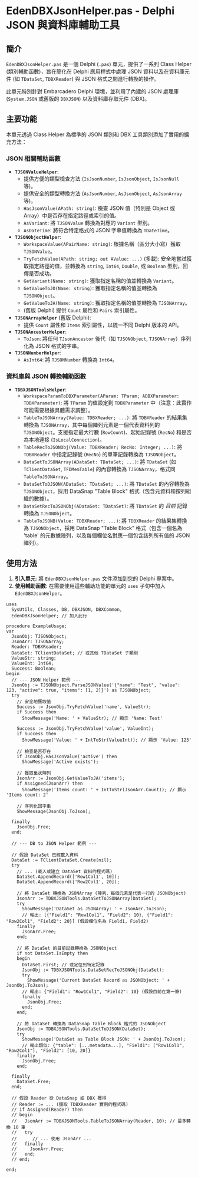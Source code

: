 # EdenDBXJsonHelper.pas - Delphi JSON 與資料庫輔助工具

## 簡介

`EdenDBXJsonHelper.pas` 是一個 Delphi (`.pas`) 單元，提供了一系列 Class Helper (類別輔助函數)，旨在簡化在 Delphi 應用程式中處理 JSON 資料以及在資料庫元件 (如 `TDataSet`, `TDBXReader`) 與 JSON 格式之間進行轉換的操作。

此單元特別針對 Embarcadero Delphi 環境，並利用了內建的 JSON 處理庫 (`System.JSON` 或舊版的 `DBXJSON`) 以及資料庫存取元件 (DBX)。

## 主要功能

本單元透過 Class Helper 為標準的 JSON 類別和 DBX 工具類別添加了實用的擴充方法：

### JSON 相關輔助函數

* **`TJSONValueHelper`**:
    * 提供方便的類型檢查方法 (`IsJsonNumber`, `IsJsonObject`, `IsJsonNull` 等)。
    * 提供安全的類型轉換方法 (`AsJsonNumber`, `AsJsonObject`, `AsJsonArray` 等)。
    * `HasJsonValue(APath: string)`: 檢查 JSON 值（特別是 Object 或 Array）中是否存在指定路徑或索引的值。
    * `AsVariant`: 將 `TJSONValue` 轉換為對應的 `Variant` 型別。
    * `AsDateTime`: 將符合特定格式的 JSON 字串值轉換為 `TDateTime`。
* **`TJSONObjectHelper`**:
    * `WorkspaceValue(APairName: string)`: 根據名稱（區分大小寫）獲取 `TJSONValue`。
    * `TryFetchValue(APath: string; out AValue: ...)` (多載): 安全地嘗試獲取指定路徑的值，並轉換為 `string`, `Int64`, `Double`, 或 `Boolean` 型別，回傳是否成功。
    * `GetVariant(Name: string)`: 獲取指定名稱的值並轉換為 `Variant`。
    * `GetValueToJO(Name: string)`: 獲取指定名稱的值並轉換為 `TJSONObject`。
    * `GetValueToJA(Name: string)`: 獲取指定名稱的值並轉換為 `TJSONArray`。
    * (舊版 Delphi) 提供 `Count` 屬性和 `Pairs` 索引屬性。
* **`TJSONArrayHelper`** (舊版 Delphi):
    * 提供 `Count` 屬性和 `Items` 索引屬性，以統一不同 Delphi 版本的 API。
* **`TJSONAncestorHelper`**:
    * `ToJson`: 將任何 `TJsonAncestor` 後代（如 `TJSONObject`, `TJSONArray`）序列化為 JSON 格式的字串。
* **`TJSONNumberHelper`**:
    * `AsInt64`: 將 `TJSONNumber` 轉換為 `Int64`。

### 資料庫與 JSON 轉換輔助函數

* **`TDBXJSONToolsHelper`**:
    * `WorkspaceParamToDBXParameter(AParam: TParam; ADBXParameter: TDBXParameter)`: 將 `TParam` 的值設定到 `TDBXParameter` 中（注意：此實作可能需要根據具體需求調整）。
    * `TableToJSONArray(Value: TDBXReader; ...)`: 將 `TDBXReader` 的結果集轉換為 `TJSONArray`，其中每個陣列元素是一個代表資料列的 `TJSONObject`。支援指定最大行數 (`RowCount`)、起始記錄號 (`RecNo`) 和是否為本地連接 (`IsLocalConnection`)。
    * `TableRecToJSONObj(Value: TDBXReader; RecNo: Integer; ...)`: 將 `TDBXReader` 中指定記錄號 (`RecNo`) 的單筆記錄轉換為 `TJSONObject`。
    * `DataSetToJSONArray(ADataSet: TDataSet; ...)`: 將 `TDataSet` (如 `TClientDataSet`, `TFDMemTable`) 的內容轉換為 `TJSONArray`，格式同 `TableToJSONArray`。
    * `DataSetToDJSON(ADataSet: TDataSet; ...)`: 將 `TDataSet` 的內容轉換為 `TJSONObject`，採用 DataSnap "Table Block" 格式（包含元資料和按列組織的數據）。
    * `DataSetRecToJSONObj(ADataSet: TDataSet)`: 將 `TDataSet` 的 *目前* 記錄轉換為 `TJSONObject`。
    * `TableToJSONB(Value: TDBXReader; ...)`: 將 `TDBXReader` 的結果集轉換為 `TJSONObject`，採用 DataSnap "Table Block" 格式（包含一個名為 'table' 的元數據陣列，以及每個欄位名對應一個包含該列所有值的 JSON 陣列）。

## 使用方法

1.  **引入單元**: 將 `EdenDBXJsonHelper.pas` 文件添加到您的 Delphi 專案中。
2.  **使用輔助函數**: 在需要使用這些輔助功能的單元的 `uses` 子句中加入 `EdenDBXJsonHelper`。

```delphi
uses
  SysUtils, Classes, DB, DBXJSON, DBXCommon,
  EdenDBXJsonHelper; // 加入此行

procedure ExampleUsage;
var
  JsonObj: TJSONObject;
  JsonArr: TJSONArray;
  Reader: TDBXReader;
  DataSet: TClientDataSet; // 或其他 TDataSet 子類別
  ValueStr: string;
  ValueInt: Int64;
  Success: Boolean;
begin
  // --- JSON Helper 範例 ---
  JsonObj := TJSONObject.ParseJSONValue('{"name": "Test", "value": 123, "active": true, "items": [1, 2]}') as TJSONObject;
  try
    // 安全地獲取值
    Success := JsonObj.TryFetchValue('name', ValueStr);
    if Success then
      ShowMessage('Name: ' + ValueStr); // 顯示 'Name: Test'

    Success := JsonObj.TryFetchValue('value', ValueInt);
    if Success then
      ShowMessage('Value: ' + IntToStr(ValueInt)); // 顯示 'Value: 123'

    // 檢查是否存在
    if JsonObj.HasJsonValue('active') then
      ShowMessage('Active exists');

    // 獲取巢狀陣列
    JsonArr := JsonObj.GetValueToJA('items');
    if Assigned(JsonArr) then
      ShowMessage('Items count: ' + IntToStr(JsonArr.Count)); // 顯示 'Items count: 2'

    // 序列化回字串
    ShowMessage(JsonObj.ToJson);

  finally
    JsonObj.Free;
  end;

  // --- DB to JSON Helper 範例 ---

  // 假設 DataSet 已經載入資料
  DataSet := TClientDataSet.Create(nil);
  try
    // ... (載入或建立 DataSet 資料的程式碼)
    DataSet.AppendRecord(['Row1Col1', 10]);
    DataSet.AppendRecord(['Row2Col1', 20]);

    // 將 DataSet 轉換為 JSONArray (陣列，每個元素是代表一行的 JSONObject)
    JsonArr := TDBXJSONTools.DataSetToJSONArray(DataSet);
    try
      ShowMessage('DataSet as JSONArray: ' + JsonArr.ToJson);
      // 輸出: [{"Field1": "Row1Col1", "Field2": 10}, {"Field1": "Row2Col1", "Field2": 20}] (假設欄位名為 Field1, Field2)
    finally
      JsonArr.Free;
    end;

    // 將 DataSet 的目前記錄轉換為 JSONObject
    if not DataSet.IsEmpty then
    begin
      DataSet.First; // 或定位到特定記錄
      JsonObj := TDBXJSONTools.DataSetRecToJSONObj(DataSet);
      try
        ShowMessage('Current DataSet Record as JSONObject: ' + JsonObj.ToJson);
      // 輸出: {"Field1": "Row1Col1", "Field2": 10} (假設目前在第一筆)
      finally
        JsonObj.Free;
      end;
    end;

    // 將 DataSet 轉換為 DataSnap Table Block 格式的 JSONObject
    JsonObj := TDBXJSONTools.DataSetToDJSON(DataSet);
    try
      ShowMessage('DataSet as Table Block JSON: ' + JsonObj.ToJson);
      // 輸出類似: {"table": [...metadata...], "Field1": ["Row1Col1", "Row2Col1"], "Field2": [10, 20]}
    finally
      JsonObj.Free;
    end;

  finally
    DataSet.Free;
  end;

  // 假設 Reader 從 DataSnap 或 DBX 獲得
  // Reader := ... (獲取 TDBXReader 實例的程式碼)
  // if Assigned(Reader) then
  // begin
  //   JsonArr := TDBXJSONTools.TableToJSONArray(Reader, 10); // 最多轉換 10 筆
  //   try
  //      // ... 使用 JsonArr ...
  //   finally
  //     JsonArr.Free;
  //   end;
  // end;

end;
